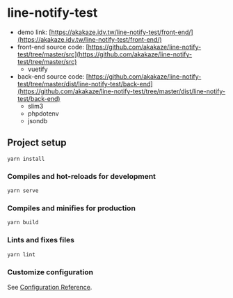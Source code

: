# line-notify-test 
 - demo link: [https://akakaze.idv.tw/line-notify-test/front-end/](https://akakaze.idv.tw/line-notify-test/front-end/)
 - front-end source code: [https://github.com/akakaze/line-notify-test/tree/master/src](https://github.com/akakaze/line-notify-test/tree/master/src)
	 - vuetify
 - back-end source code: [https://github.com/akakaze/line-notify-test/tree/master/dist/line-notify-test/back-end](https://github.com/akakaze/line-notify-test/tree/master/dist/line-notify-test/back-end)
	 - slim3
	 - phpdotenv
	 - jsondb

## Project setup
```
yarn install
```

### Compiles and hot-reloads for development
```
yarn serve
```

### Compiles and minifies for production
```
yarn build
```

### Lints and fixes files
```
yarn lint
```

### Customize configuration
See [Configuration Reference](https://cli.vuejs.org/config/).
